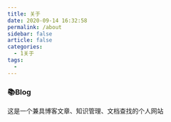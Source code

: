 ```yaml
---
title: 关于
date: 2020-09-14 16:32:58
permalink: /about
sidebar: false
article: false
categories:
  - 1关于
tags:
  -
---
```


### 📚Blog

这是一个兼具博客文章、知识管理、文档查找的个人网站

